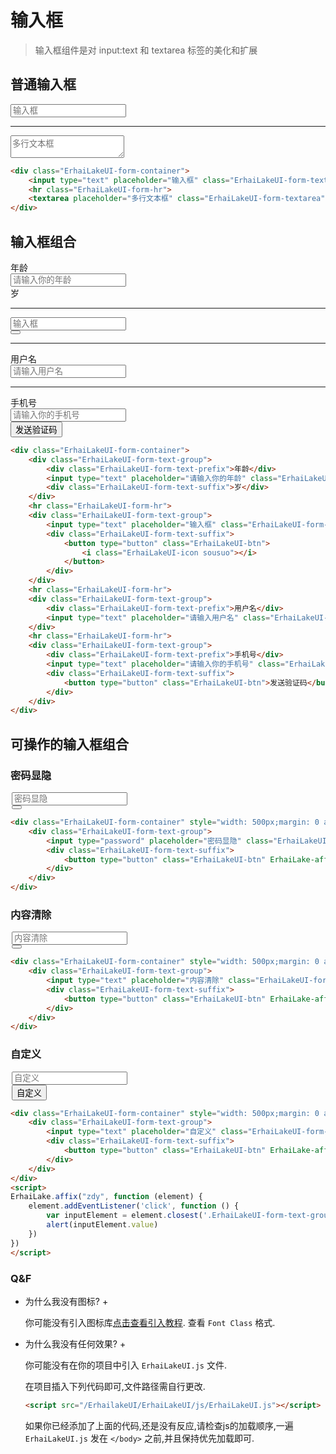 <link rel="stylesheet" href="/ErhailakeUI/ErhaiLakeUI/css/ErhaiLakeUI.css">
<style>
@font-face {
    font-family: "ErhaiLakeUI-icon";
    src: url('/ErhailakeUI/ErhaiLakeUI/fonts/iconfont.woff2') format('woff2'),
        url('/ErhailakeUI/ErhaiLakeUI/fonts/iconfont.woff') format('woff'),
        url('/ErhailakeUI/ErhaiLakeUI/fonts/ErhaiLakeUI-icon.ttf') format('truetype');
}
</style>

# 输入框

> 输入框组件是对 input:text 和 textarea 标签的美化和扩展

## 普通输入框

<!-- tabs:start -->

<!-- tab:预览 -->

<div class="ErhaiLakeUI-form-container">
    <input type="text" placeholder="输入框" class="ErhaiLakeUI-form-text">
    <hr class="ErhaiLakeUI-form-hr">
    <textarea placeholder="多行文本框" class="ErhaiLakeUI-form-textarea"></textarea>
</div>

<!-- tab:</> -->

```html
<div class="ErhaiLakeUI-form-container">
    <input type="text" placeholder="输入框" class="ErhaiLakeUI-form-text">
    <hr class="ErhaiLakeUI-form-hr">
    <textarea placeholder="多行文本框" class="ErhaiLakeUI-form-textarea"></textarea>
</div>
```

<!-- tabs:end -->

## 输入框组合

<!-- tabs:start -->

<!-- tab:预览 -->

<div class="ErhaiLakeUI-form-container">
    <div class="ErhaiLakeUI-form-text-group">
        <div class="ErhaiLakeUI-form-text-prefix">年龄</div>
        <input type="text" placeholder="请输入你的年龄" class="ErhaiLakeUI-form-text">
        <div class="ErhaiLakeUI-form-text-suffix">岁</div>
    </div>
    <hr class="ErhaiLakeUI-form-hr">
    <div class="ErhaiLakeUI-form-text-group">
        <input type="text" placeholder="输入框" class="ErhaiLakeUI-form-text">
        <div class="ErhaiLakeUI-form-text-suffix">
            <button type="button" class="ErhaiLakeUI-btn">
                <i class="ErhaiLakeUI-icon sousuo"></i>
            </button>
        </div>
    </div>
    <hr class="ErhaiLakeUI-form-hr">
    <div class="ErhaiLakeUI-form-text-group">
        <div class="ErhaiLakeUI-form-text-prefix">用户名</div>
        <input type="text" placeholder="请输入用户名" class="ErhaiLakeUI-form-text">
    </div>
    <hr class="ErhaiLakeUI-form-hr">
    <div class="ErhaiLakeUI-form-text-group">
        <div class="ErhaiLakeUI-form-text-prefix">手机号</div>
        <input type="text" placeholder="请输入你的手机号" class="ErhaiLakeUI-form-text">
        <div class="ErhaiLakeUI-form-text-suffix">
            <button type="button" class="ErhaiLakeUI-btn">发送验证码</button>
        </div>
    </div>
</div>

<!-- tab:</> -->

```html
<div class="ErhaiLakeUI-form-container">
    <div class="ErhaiLakeUI-form-text-group">
        <div class="ErhaiLakeUI-form-text-prefix">年龄</div>
        <input type="text" placeholder="请输入你的年龄" class="ErhaiLakeUI-form-text">
        <div class="ErhaiLakeUI-form-text-suffix">岁</div>
    </div>
    <hr class="ErhaiLakeUI-form-hr">
    <div class="ErhaiLakeUI-form-text-group">
        <input type="text" placeholder="输入框" class="ErhaiLakeUI-form-text">
        <div class="ErhaiLakeUI-form-text-suffix">
            <button type="button" class="ErhaiLakeUI-btn">
                <i class="ErhaiLakeUI-icon sousuo"></i>
            </button>
        </div>
    </div>
    <hr class="ErhaiLakeUI-form-hr">
    <div class="ErhaiLakeUI-form-text-group">
        <div class="ErhaiLakeUI-form-text-prefix">用户名</div>
        <input type="text" placeholder="请输入用户名" class="ErhaiLakeUI-form-text">
    </div>
    <hr class="ErhaiLakeUI-form-hr">
    <div class="ErhaiLakeUI-form-text-group">
        <div class="ErhaiLakeUI-form-text-prefix">手机号</div>
        <input type="text" placeholder="请输入你的手机号" class="ErhaiLakeUI-form-text">
        <div class="ErhaiLakeUI-form-text-suffix">
            <button type="button" class="ErhaiLakeUI-btn">发送验证码</button>
        </div>
    </div>
</div>
```

<!-- tabs:end -->

## 可操作的输入框组合

### 密码显隐

<!-- tabs:start -->

<!-- tab:预览 -->

<div class="ErhaiLakeUI-form-container" style="width: 500px;margin: 0 auto;">
    <div class="ErhaiLakeUI-form-text-group">
        <input type="password" placeholder="密码显隐" class="ErhaiLakeUI-form-text">
        <div class="ErhaiLakeUI-form-text-suffix">
            <button type="button" class="ErhaiLakeUI-btn" ErhaiLake-affix="eye"></button>
        </div>
    </div>
</div>

<!-- tab:</> -->

```html
<div class="ErhaiLakeUI-form-container" style="width: 500px;margin: 0 auto;">
    <div class="ErhaiLakeUI-form-text-group">
        <input type="password" placeholder="密码显隐" class="ErhaiLakeUI-form-text">
        <div class="ErhaiLakeUI-form-text-suffix">
            <button type="button" class="ErhaiLakeUI-btn" ErhaiLake-affix="eye"></button>
        </div>
    </div>
</div>
```

<!-- tabs:end -->

### 内容清除

<!-- tabs:start -->

<!-- tab:预览 -->

<div class="ErhaiLakeUI-form-container" style="width: 500px;margin: 0 auto;">
    <div class="ErhaiLakeUI-form-text-group">
        <input type="text" placeholder="内容清除" class="ErhaiLakeUI-form-text">
        <div class="ErhaiLakeUI-form-text-suffix">
            <button type="button" class="ErhaiLakeUI-btn" ErhaiLake-affix="clear"></button>
        </div>
    </div>
</div>

<!-- tab:</> -->

```html
<div class="ErhaiLakeUI-form-container" style="width: 500px;margin: 0 auto;">
    <div class="ErhaiLakeUI-form-text-group">
        <input type="text" placeholder="内容清除" class="ErhaiLakeUI-form-text">
        <div class="ErhaiLakeUI-form-text-suffix">
            <button type="button" class="ErhaiLakeUI-btn" ErhaiLake-affix="clear"></button>
        </div>
    </div>
</div>
```

<!-- tabs:end -->

### 自定义

<!-- tabs:start -->

<!-- tab:预览 -->

<div class="ErhaiLakeUI-form-container" style="width: 500px;margin: 0 auto;">
    <div class="ErhaiLakeUI-form-text-group">
        <input type="text" placeholder="自定义" class="ErhaiLakeUI-form-text">
        <div class="ErhaiLakeUI-form-text-suffix">
            <button type="button" class="ErhaiLakeUI-btn" ErhaiLake-affix="zdy">自定义</button>
        </div>
    </div>
</div>

<!-- tab:</> -->

```html
<div class="ErhaiLakeUI-form-container" style="width: 500px;margin: 0 auto;">
    <div class="ErhaiLakeUI-form-text-group">
        <input type="text" placeholder="自定义" class="ErhaiLakeUI-form-text">
        <div class="ErhaiLakeUI-form-text-suffix">
            <button type="button" class="ErhaiLakeUI-btn" ErhaiLake-affix="zdy">自定义</button>
        </div>
    </div>
</div>
<script>
ErhaiLake.affix("zdy", function (element) {
    element.addEventListener('click', function () {
        var inputElement = element.closest('.ErhaiLakeUI-form-text-group').querySelector('input');
        alert(inputElement.value)
    })
})
</script>
```

<!-- tabs:end -->

### Q&F

+ 为什么我没有图标? +

    你可能没有引入图标库[点击查看引入教程](ErhailakeUI/通用/icon?id=使用方法).
    查看 `Font Class` 格式.

+ 为什么我没有任何效果? +

    你可能没有在你的项目中引入 `ErhaiLakeUI.js` 文件.

    在项目插入下列代码即可,文件路径需自行更改.

    ```html
    <script src="/ErhailakeUI/ErhaiLakeUI/js/ErhaiLakeUI.js"></script>
    ```

    如果你已经添加了上面的代码,还是没有反应,请检查js的加载顺序,一遍 `ErhaiLakeUI.js` 发在 `</body>` 之前,并且保持优先加载即可.

<script src="/ErhailakeUI/ErhaiLakeUI/js/ErhaiLakeUI.js"></script>